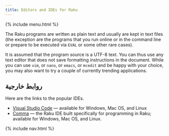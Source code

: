 ```yaml
---
title: Editors and IDEs for Raku
---
```


{% include menu.html %}

The Raku programs are written as plain text and usually are kept in text files (the exception are the programs that you run online or in the command line or prepare to be executed via `EVAL` or some other rare cases).

It is assumed that the program source is a UTF-8 text. You can thus use any text editor that does not save formatting instructions in the document. While you can use `vim`, or `nano`, or `emacs`, or `mcedit` and be happy with your choice, you may also want to try a couple of currently trending applications.

## روابط خارجية

Here are the links to the popular IDEs.

* [Visual Studio Code](https://code.visualstudio.com/) — available for Windows, Mac OS, and Linux
* [Comma](https://commaide.com) — the Raku IDE built specifically for programming in Raku; available for Windows, Mac OS, and Linux.

{% include nav.html %}
